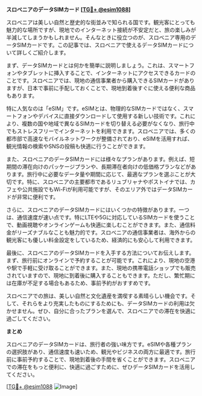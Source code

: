 **スロベニアのデータSIMカード [[TG💪+ @esim1088](https://t.me/s/esim1088)]**

スロベニアは美しい自然と歴史的な街並みで知られる国です。観光客にとっても魅力的な場所ですが、現地でのインターネット接続が不安定だと、旅の楽しみが半減してしまうかもしれません。そんなときに役立つのが、スロベニア専用のデータSIMカードです。この記事では、スロベニアで使えるデータSIMカードについて詳しくご紹介します。

まず、データSIMカードとは何かを簡単に説明しましょう。これは、スマートフォンやタブレットに挿入することで、インターネットにアクセスできるカードのことです。スロベニアでは、現地の通信事業者から購入できるSIMカードがありますが、日本で事前に手配しておくことで、現地到着後すぐに使える便利な商品もあります。

特に人気なのは「eSIM」です。eSIMとは、物理的なSIMカードではなく、スマートフォンやデバイスに直接ダウンロードして使用する新しい技術です。これにより、複数の国や地域で異なるSIMカードを切り替える必要がなくなり、旅行中でもストレスフリーでインターネットを利用できます。スロベニアでは、多くの都市部で高速なモバイルネットワークが整備されており、eSIMを活用すれば、観光情報の検索やSNSの投稿も快適に行うことができます。

また、スロベニアのデータSIMカードには様々なプランがあります。例えば、短期間の滞在向けのパッケージプランや、長期滞在者向けの低価格プランなどがあります。旅行中に必要なデータ量や期間に応じて、最適なプランを選ぶことが大切です。特に、スロベニアの主要都市であるリュブリャナやポストイナでは、カフェや公共施設でもWi-Fiが利用可能ですが、そのエリア外ではデータSIMカードが非常に便利です。

さらに、スロベニアのデータSIMカードにはいくつかの特徴があります。一つは、通信速度が速い点です。特にLTEや5Gに対応しているSIMカードを使うことで、動画視聴やオンラインゲームも快適に楽しむことができます。また、通信料金がリーズナブルなことも魅力的です。スロベニアの通信事業者は、海外からの観光客にも優しい料金設定をしているため、経済的にも安心して利用できます。

最後に、スロベニアのデータSIMカードを入手する方法についてお伝えします。まず、旅行前にオンラインで予約することが可能です。これにより、現地の空港や駅で手軽に受け取ることができます。また、現地の携帯電話ショップでも販売されていますので、現地に到着後に購入することもできます。ただし、繁忙期には在庫が不足する場合もあるため、事前予約がおすすめです。

スロベニアでの旅は、美しい自然と文化遺産を満喫する素晴らしい機会です。そして、それらをより充実したものにするためにも、データSIMカードの利用は欠かせません。ぜひ、自分に合ったプランを選んで、スロベニアでの滞在を快適に過ごしてください。

**まとめ**

スロベニアのデータSIMカードは、旅行者の強い味方です。eSIMや各種プランの選択肢があり、通信速度も速いため、観光やビジネスの両方に最適です。旅行前に事前予約することで、現地到着後の手間を省くことができます。スロベニアでの滞在をもっと便利に、快適に過ごすために、ぜひデータSIMカードを活用してください。

[[TG💪+ @esim1088](https://t.me/s/esim1088) ![Image](https://i.postimg.cc/Y0z9fWf4/image.png)]